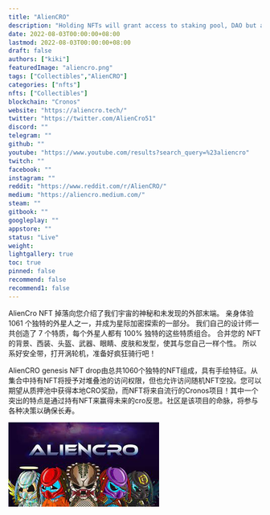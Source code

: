 ```yaml
---
title: "AlienCRO"
description: "Holding NFTs will grant access to staking pool, DAO but also random airdrops. Earn CRO rewards, while the NFTs are going to be from popular Cronos projects!"
date: 2022-08-03T00:00:00+08:00
lastmod: 2022-08-03T00:00:00+08:00
draft: false
authors: ["kiki"]
featuredImage: "aliencro.png"
tags: ["Collectibles","AlienCRO"]
categories: ["nfts"]
nfts: ["Collectibles"]
blockchain: "Cronos"
website: "https://aliencro.tech/"
twitter: "https://twitter.com/AlienCro51"
discord: ""
telegram: ""
github: ""
youtube: "https://www.youtube.com/results?search_query=%23aliencro"
twitch: ""
facebook: ""
instagram: ""
reddit: "https://www.reddit.com/r/AlienCRO/"
medium: "https://aliencro.medium.com/"
steam: ""
gitbook: ""
googleplay: ""
appstore: ""
status: "Live"
weight: 
lightgallery: true
toc: true
pinned: false
recommend: false
recommend1: false
---
```

AlienCro NFT 掉落向您介绍了我们宇宙的神秘和未发现的外部末端。 亲身体验 1061 个独特的外星人之一，并成为星际加密探索的一部分。
我们自己的设计师一共创造了 7 个特质，每个外星人都有 100% 独特的这些特质组合。 合并您的 NFT 的背景、西装、头盔、武器、眼睛、皮肤和发型，使其与您自己一样个性。
所以系好安全带，打开涡轮机，准备好疯狂骑行吧！

AlienCRO genesis NFT drop由总共1060个独特的NFT组成，具有手绘特征。从集合中持有NFT将授予对堆叠池的访问权限，但也允许访问随机NFT空投。您可以期望从质押池中获得本地CRO奖励，而NFT将来自流行的Cronos项目！其中一个突出的特点是通过持有NFT来赢得未来的cro反思。社区是该项目的命脉，将参与各种决策以确保长寿。

![下载](下载.jpg)